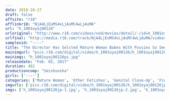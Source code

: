 ```yaml
---
date: 2018-10-27
draft: false
affsite: "r18"
afflinkr18: "NjA4LjEuMS4xLjAuMC4wLjAuMA"
url: "h_1001oyaj00126"
urloriginal: "http://www.r18.com/videos/vod/movies/detail/-/id=h_1001oyaj00126"
urlfinal: "http://media.r18.com/track/NjA4LjEuMS4xLjAuMC4wLjAuMA/videos/vod/movies/detail/-/id=h_1001oyaj00126"
samplevid: "----"
title: "The Director Has Selcted Mature Woman Babes With Pussies So Smelly They'll Make Your Nose Curl 32 Ladies/8 Hours"
mainimgurl: "pics.r18.com/digital/video/h_1001oyaj00126/h_1001oyaj00126ps.jpg"
mainimgs: "h_1001oyaj00126ps.jpg"
releasedate: "Feb. 02, 2017"
duration: 482
productioncomp: "Seishunsha"
girls: ['----']
categories: ['Mature Woman', 'Other Fetishes', 'Genital Close-Up', 'Fingering', 'Compilation', 'Over 4 Hours']
imgurls: ['pics.r18.com/digital/video/h_1001oyaj00126/h_1001oyaj00126jp-1.jpg', 'pics.r18.com/digital/video/h_1001oyaj00126/h_1001oyaj00126jp-2.jpg', 'pics.r18.com/digital/video/h_1001oyaj00126/h_1001oyaj00126jp-3.jpg', 'pics.r18.com/digital/video/h_1001oyaj00126/h_1001oyaj00126jp-4.jpg', 'pics.r18.com/digital/video/h_1001oyaj00126/h_1001oyaj00126jp-5.jpg', 'pics.r18.com/digital/video/h_1001oyaj00126/h_1001oyaj00126jp-6.jpg', 'pics.r18.com/digital/video/h_1001oyaj00126/h_1001oyaj00126jp-7.jpg', 'pics.r18.com/digital/video/h_1001oyaj00126/h_1001oyaj00126jp-8.jpg', 'pics.r18.com/digital/video/h_1001oyaj00126/h_1001oyaj00126jp-9.jpg', 'pics.r18.com/digital/video/h_1001oyaj00126/h_1001oyaj00126jp-10.jpg', 'pics.r18.com/digital/video/h_1001oyaj00126/h_1001oyaj00126jp-11.jpg', 'pics.r18.com/digital/video/h_1001oyaj00126/h_1001oyaj00126jp-12.jpg', 'pics.r18.com/digital/video/h_1001oyaj00126/h_1001oyaj00126jp-13.jpg', 'pics.r18.com/digital/video/h_1001oyaj00126/h_1001oyaj00126jp-14.jpg', 'pics.r18.com/digital/video/h_1001oyaj00126/h_1001oyaj00126jp-15.jpg', 'pics.r18.com/digital/video/h_1001oyaj00126/h_1001oyaj00126jp-16.jpg', 'pics.r18.com/digital/video/h_1001oyaj00126/h_1001oyaj00126jp-17.jpg', 'pics.r18.com/digital/video/h_1001oyaj00126/h_1001oyaj00126jp-18.jpg', 'pics.r18.com/digital/video/h_1001oyaj00126/h_1001oyaj00126jp-19.jpg', 'pics.r18.com/digital/video/h_1001oyaj00126/h_1001oyaj00126jp-20.jpg']
imgs: ['h_1001oyaj00126jp-1.jpg', 'h_1001oyaj00126jp-2.jpg', 'h_1001oyaj00126jp-3.jpg', 'h_1001oyaj00126jp-4.jpg', 'h_1001oyaj00126jp-5.jpg', 'h_1001oyaj00126jp-6.jpg', 'h_1001oyaj00126jp-7.jpg', 'h_1001oyaj00126jp-8.jpg', 'h_1001oyaj00126jp-9.jpg', 'h_1001oyaj00126jp-10.jpg', 'h_1001oyaj00126jp-11.jpg', 'h_1001oyaj00126jp-12.jpg', 'h_1001oyaj00126jp-13.jpg', 'h_1001oyaj00126jp-14.jpg', 'h_1001oyaj00126jp-15.jpg', 'h_1001oyaj00126jp-16.jpg', 'h_1001oyaj00126jp-17.jpg', 'h_1001oyaj00126jp-18.jpg', 'h_1001oyaj00126jp-19.jpg', 'h_1001oyaj00126jp-20.jpg']
---
```

